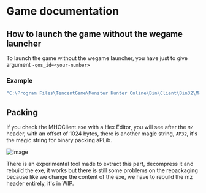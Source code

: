 # Game documentation

## How to launch the game without the wegame launcher
To launch the game without the wegame launcher, you have just to give argument ``-qos_id=<your-number>``

### Example
```cmd
"C:\Program Files\TencentGame\Monster Hunter Online\Bin\Client\Bin32\MHOClient.exe" -qos_id=123456789
```
## Packing
If you check the MHOClient.exe with a Hex Editor, you will see after the ``MZ`` header, with an offset of 1024 bytes, there is another magic string, ``AP32``, it's the magic string for binary packing aPLib.

![image](https://user-images.githubusercontent.com/16132478/116823341-39e0d200-ab84-11eb-9b2f-c49723b3d2f1.png)

There is an experimental tool made to extract this part, decompress it and rebuild the exe, it works but there is still some problems on the repackaging because like we change the content of the exe, we have to rebuild the mz header entirely, it's in WIP.
